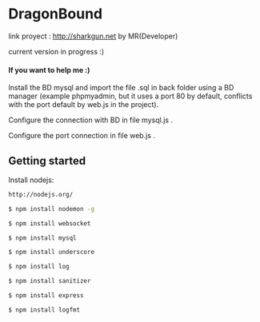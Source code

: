 DragonBound
===========
link proyect :
http://sharkgun.net  by MR(Developer)

current version in progress :)

#### If you want to help me :)

Install the BD mysql and import the file .sql in back folder using a BD manager (example phpmyadmin, but it uses a port 80 by default, conflicts with the port default by web.js in the project).

Configure the connection with BD in file mysql.js .

Configure the port connection in file web.js .

## Getting started
Install nodejs:
```sh
http://nodejs.org/
```
```sh
$ npm install nodemon -g
```
```sh
$ npm install websocket
```
```sh
$ npm install mysql
```
```sh
$ npm install underscore
```
```sh
$ npm install log
```
```sh
$ npm install sanitizer
```
```sh
$ npm install express
```
```sh
$ npm install logfmt
```
